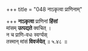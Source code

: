 +++
title = "048 नाऽकृत्वा प्राणिनाम्"

+++
**नाऽकृत्वा** प्राणिनां **हिंसां**  
मांसम् **उत्पद्यते** क्वचित् ।  
न च प्राणि-वधः स्वर्ग्यस्  
तस्मान् मांसं **विवर्जयेत्**  ॥ ५.४८ ॥